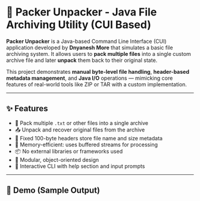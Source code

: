 # 🚀 Packer Unpacker - Java File Archiving Utility (CUI Based)

**Packer Unpacker** is a Java-based Command Line Interface (CUI) application developed by **Dnyanesh More** that simulates a basic file archiving system. It allows users to **pack multiple files** into a single custom archive file and later **unpack** them back to their original state.

This project demonstrates **manual byte-level file handling**, **header-based metadata management**, and **Java I/O** operations — mimicking core features of real-world tools like ZIP or TAR with a custom implementation.

---

## ✨ Features

- 🔄 Pack multiple `.txt` or other files into a single archive
- 📤 Unpack and recover original files from the archive
- 🔐 Fixed 100-byte headers store file name and size metadata
- 🧠 Memory-efficient: uses buffered streams for processing
- 📦 No external libraries or frameworks used
- 🧩 Modular, object-oriented design
- 💬 Interactive CLI with help section and input prompts

---

## 🎥 Demo (Sample Output)

